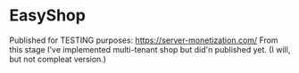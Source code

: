# EasyShop

Published for TESTING purposes: https://server-monetization.com/
From this stage I've implemented multi-tenant shop but did'n published yet. (I will, but not compleat version.)
